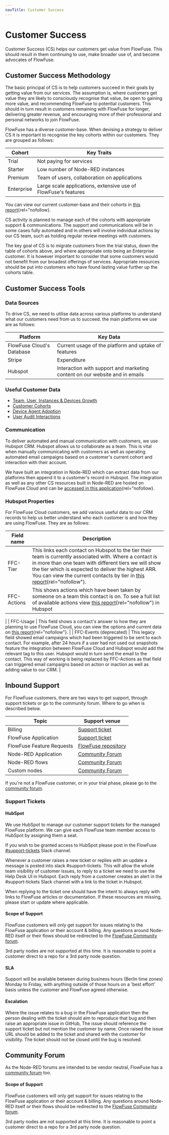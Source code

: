 ```yaml
---
navTitle: Customer Success
---
```


# Customer Success

Customer Success (CS) helps our customers get value from FlowFuse. This should result in them continuing to use, make broader use of, and become advocates of FlowFuse.

## Customer Success Methodology

The basic principal of CS is to help customers succeed in their goals by getting value from our services. The assumption is, where customers get value they are likely to consciously recognise that value, be open to gaining more value, and recommending FlowFuse to potential customers. This should in turn result in customers remaining with FlowFuse for longer, delivering greater revenue, and encouraging more of their professional and personal networks to join FlowFuse.

FlowFuse has a diverse customer-base. When devising a strategy to deliver CS it is important to recognise the key cohorts within our customers. They are grouped as follows:

|Cohort|Key Traits|
|-|-|
|Trial|Not paying for services|
|Starter|Low number of Node-RED instances|
|Premium|Team of users, collaboration on applications|
|Enterprise|Large scale applications, extensive use of FlowFuse's features|

You can view our current customer-base and their cohorts in [this report](https://main.flowforge.cloud/ui/#!/7?socketid=reLw4efoWf45RfOsAACH){rel="nofollow}.

CS activity is planned to manage each of the cohorts with appropriate support & communications. The support and communications will be in some cases fully automated and in others will involve individual actions by our CS team, such as holding regular review meetings with customers.

The key goal of CS is to migrate customers from the trial status, down the table of cohorts above, and where appropriate onto being an Enterprise customer. It is however important to consider that some customers would not benefit from our broadest offerings of services. Appropriate resources should be put into customers who have found lasting value further up the cohorts table.

## Customer Success Tools

### Data Sources

To drive CS, we need to utilise data across various platforms to understand what our customers need from us to succeed. the main platforms we use are as follows:

|Platform|Key Data|
|-|-|
|FlowFuse Cloud's Database|Current usage of the platform and uptake of features|
|Stripe|Expenditure|
|Hubspot|Interaction with support and marketing content on our website and in emails|

### Useful Customer Data

- [Team, User, Instances & Devices Growth](https://main.flowforge.cloud/ui/#!/0?socketid=LPUnOyHnjGM_GqrnAAAd)
- [Customer Cohorts](https://main.flowforge.cloud/ui/#!/1?socketid=LPUnOyHnjGM_GqrnAAAd)
- [Device Agent Adoption](https://main.flowforge.cloud/ui/#!/2?socketid=LPUnOyHnjGM_GqrnAAAd)
- [User Audit Interactions](https://main.flowforge.cloud/ui/#!/4?socketid=zuEy1h2ZhTjyhCnuAABB)

### Communication

To deliver automated and manual communication with customers, we use Hubspot CRM. Hubspot allows us to collaborate as a team. This is vital when manually communicating with customers as well as operating automated email campaigns based on a customer's current cohort and interaction with their account.

We have built an integration in Node-RED which can extract data from our platforms then append it to a customer's record in Hubspot. The integration as well as any other CS resources built in Node-RED are hosted on FlowFuse Cloud and can be [accessed in this application](https://main.flowforge.cloud/){rel="nofollow}.

### Hubspot Properties

For FlowFuse Cloud customers, we add various useful data to our CRM records to help us better understand who each customer is and how they are using FlowFuse. They are as follows:

| Field name | Description |
|--------|--------|
| FFC-Tier | This links each contact on Hubspot to the tier their team is currently associated with. Where a contact is in more than one team with different tiers we will show the tier which is expected to deliver the highest ARR. You can view the current contacts by tier in [this report](https://app-eu1.hubspot.com/reports-list/26586079/182668969/){rel="nofollow"}. |
| FFC-Actions | This shows actions which have been taken by someone on a team this contact is on. To see a full list of available actions view [this report](https://app-eu1.hubspot.com/reports-list/26586079/182831966/){rel="nofollow"} in Hubspot
 |
| FFC-Usage | This field shows a contact's answer to how they are planning to use FlowFuse Cloud, you can view the options and current data on [this report](https://app-eu1.hubspot.com/reports-list/26586079/182851924/){rel="nofollow"}. |
| FFC-Events (deprecated) | This legacy field showed email campaigns which had been triggered to be sent to each contact. For example, after 24 hours if a user had not used out snapshots feature the integration between FlowFuse Cloud and Hubspot would add the relevant tag to this user. Hubspot would in turn send the email to the contact. This way of working is being replaced by FFC-Actions as that field can triggered email campaigns based on action or inaction as well as adding value to our CRM. |

## Inbound Support

For FlowFuse customers, there are two ways to get support, through support tickets
or go to the community forum. Where to go when is described below.

| Topic | Support venue |
|---|---|
| Billing | [Support ticket][support-tickets] |
| FlowFuse Application | [Support ticket][support-tickets] |
| FlowFuse Feature Requests | [FlowFuse repository](https://github.com/FlowFuse/flowfuse/issues) |
| Node-RED Application | [Community Forum][support-forum] |
| Node-RED flows | [Community Forum][support-forum] |
| Custom nodes | [Community Forum][support-forum] |

If you're not a FlowFuse customer, or in your trial phase, please go to the
[community forum][support-forum].

### Support Tickets

#### HubSpot

We use HubSpot to manage our customer support tickets for the managed FlowFuse platform. We can give each FlowFuse team member access to HubSpot by assigning them a seat. 

If you wish to be granted access to HubSpot please post in the FlowFuse
[#support-tickets](https://flowforgeworkspace.slack.com/archives/C031K13FLDD) Slack channel.

Whenever a customer raises a new ticket or replies with an update a message is
posted into slack #support-tickets.
This will allow the whole team visibility of customer issues, to reply to a ticket we need to use the Help Desk UI in Hubspot. Each reply from a customer creates an alert in the #support-tickets Slack channel with a link to the ticket in Hubspot.

When replying to the ticket one should have the intent to always reply with links
to FlowFuse articles or documentation. If these resources are missing, please
start or update where applicable.

#### Scope of Support

FlowFuse customers will only get support for issues relating to the FlowFuse
application or their account & billing. Any questions around Node-RED
itself or their flows should be redirected to the
[FlowFuse Community forum][support-forum].

3rd party nodes are not supported at this time. It is reasonable to point a
customer direct to a repo for a 3rd party node question.

#### SLA

Support will be available between during business hours (Berlin time zones)
Monday to Friday, with anything outside of those hours on a 'best effort' basis
unless the customer and FlowFuse agreed otherwise.

#### Escalation

Where the issue relates to a bug in the FlowFuse application then the person
dealing with the ticket should aim to reproduce that bug and then raise an
appropriate issue in GitHub, The issue should reference the support ticket but
not mention the customer by name. Once raised the issue URL should be added to
the ticket and shared with the customer for visibility. The ticket should not be
closed until the bug is resolved.

## Community Forum

As the Node-RED forums are intended to be vendor neutral, FlowFuse has a
[community forum][support-forum] too.

#### Scope of Support

FlowFuse customers will only get support for issues relating to the FlowFuse
application or their account & billing. Any questions around Node-RED
itself or their flows should be redirected to the
[FlowFuse Community forum][support-forum].

3rd party nodes are not supported at this time. It is reasonable to point a
customer direct to a repo for a 3rd party node question.

[support-tickets]: ../../support/
[support-forum]: https://discourse.nodered.org/c/vendors/flowfuse/24
